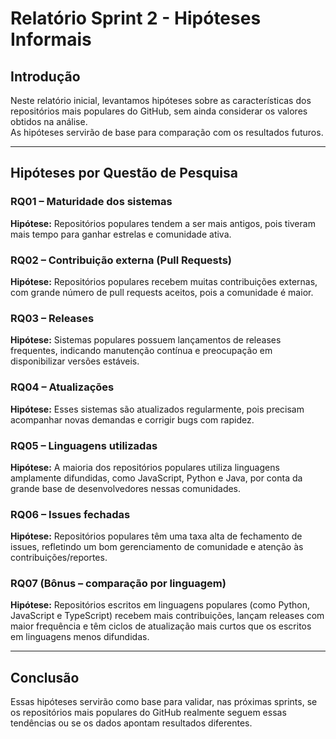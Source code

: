 # Relatório Sprint 2 - Hipóteses Informais

## Introdução

Neste relatório inicial, levantamos hipóteses sobre as características dos repositórios mais populares do GitHub, sem ainda considerar os valores obtidos na análise.  
As hipóteses servirão de base para comparação com os resultados futuros.

---

## Hipóteses por Questão de Pesquisa

### RQ01 – Maturidade dos sistemas
**Hipótese:** Repositórios populares tendem a ser mais antigos, pois tiveram mais tempo para ganhar estrelas e comunidade ativa.

### RQ02 – Contribuição externa (Pull Requests)
**Hipótese:** Repositórios populares recebem muitas contribuições externas, com grande número de pull requests aceitos, pois a comunidade é maior.

### RQ03 – Releases
**Hipótese:** Sistemas populares possuem lançamentos de releases frequentes, indicando manutenção contínua e preocupação em disponibilizar versões estáveis.

### RQ04 – Atualizações
**Hipótese:** Esses sistemas são atualizados regularmente, pois precisam acompanhar novas demandas e corrigir bugs com rapidez.

### RQ05 – Linguagens utilizadas
**Hipótese:** A maioria dos repositórios populares utiliza linguagens amplamente difundidas, como JavaScript, Python e Java, por conta da grande base de desenvolvedores nessas comunidades.

### RQ06 – Issues fechadas
**Hipótese:** Repositórios populares têm uma taxa alta de fechamento de issues, refletindo um bom gerenciamento de comunidade e atenção às contribuições/reportes.

### RQ07 (Bônus – comparação por linguagem)
**Hipótese:** Repositórios escritos em linguagens populares (como Python, JavaScript e TypeScript) recebem mais contribuições, lançam releases com maior frequência e têm ciclos de atualização mais curtos que os escritos em linguagens menos difundidas.

---

## Conclusão

Essas hipóteses servirão como base para validar, nas próximas sprints, se os repositórios mais populares do GitHub realmente seguem essas tendências ou se os dados apontam resultados diferentes.

